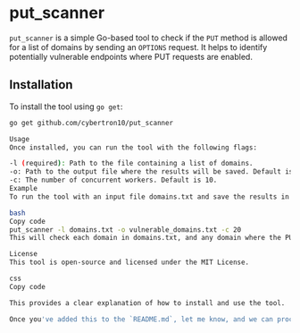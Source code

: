 # put_scanner

`put_scanner` is a simple Go-based tool to check if the `PUT` method is allowed for a list of domains by sending an `OPTIONS` request. It helps to identify potentially vulnerable endpoints where PUT requests are enabled.

## Installation

To install the tool using `go get`:

```bash
go get github.com/cybertron10/put_scanner

Usage
Once installed, you can run the tool with the following flags:

-l (required): Path to the file containing a list of domains.
-o: Path to the output file where the results will be saved. Default is output.txt.
-c: The number of concurrent workers. Default is 10.
Example
To run the tool with an input file domains.txt and save the results in vulnerable_domains.txt:

bash
Copy code
put_scanner -l domains.txt -o vulnerable_domains.txt -c 20
This will check each domain in domains.txt, and any domain where the PUT method is enabled will be saved to vulnerable_domains.txt.

License
This tool is open-source and licensed under the MIT License.

css
Copy code

This provides a clear explanation of how to install and use the tool.

Once you've added this to the `README.md`, let me know, and we can proceed to the next step!
